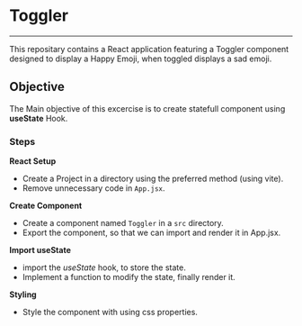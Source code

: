 # Toggler

---

This repositary contains a React application featuring a Toggler component designed to display a Happy Emoji, when toggled displays a sad emoji.

## Objective

The Main objective of this excercise is to create statefull component using **useState** Hook.

### Steps

**React Setup**

- Create a Project in a directory using the preferred method (using vite).
- Remove unnecessary code in `App.jsx`.

**Create Component**

- Create a component named `Toggler` in a `src` directory.
- Export the component, so that we can import and render it in App.jsx.

**Import useState**

- import the _useState_ hook, to store the state.
- Implement a function to modify the state, finally render it.

**Styling**

- Style the component with using css properties.

